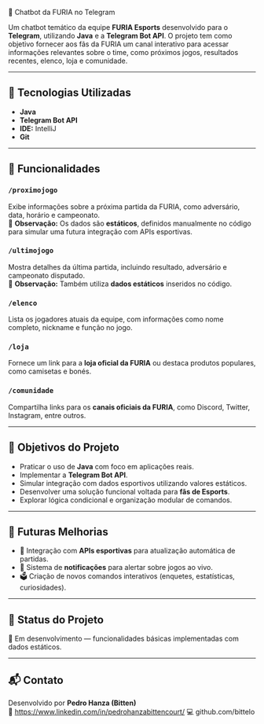 🤖 Chatbot da FURIA no Telegram

Um chatbot temático da equipe **FURIA Esports** desenvolvido para o **Telegram**, utilizando **Java** e a **Telegram Bot API**. O projeto tem como objetivo fornecer aos fãs da FURIA um canal interativo para acessar informações relevantes sobre o time, como próximos jogos, resultados recentes, elenco, loja e comunidade.

---

## 🚀 Tecnologias Utilizadas

- **Java**
- **Telegram Bot API**
- **IDE:** IntelliJ
- **Git** 
---

## 🧠 Funcionalidades

### `/proximojogo`
Exibe informações sobre a próxima partida da FURIA, como adversário, data, horário e campeonato.  
📌 **Observação:** Os dados são **estáticos**, definidos manualmente no código para simular uma futura integração com APIs esportivas.

### `/ultimojogo`
Mostra detalhes da última partida, incluindo resultado, adversário e campeonato disputado.  
📌 **Observação:** Também utiliza **dados estáticos** inseridos no código.

### `/elenco`
Lista os jogadores atuais da equipe, com informações como nome completo, nickname e função no jogo.

### `/loja`
Fornece um link para a **loja oficial da FURIA** ou destaca produtos populares, como camisetas e bonés.

### `/comunidade`
Compartilha links para os **canais oficiais da FURIA**, como Discord, Twitter, Instagram, entre outros.

---

## 🎯 Objetivos do Projeto

- Praticar o uso de **Java** com foco em aplicações reais.
- Implementar a **Telegram Bot API**.
- Simular integração com dados esportivos utilizando valores estáticos.
- Desenvolver uma solução funcional voltada para **fãs de Esports**.
- Explorar lógica condicional e organização modular de comandos.

---

## 🔮 Futuras Melhorias

- 🔄 Integração com **APIs esportivas** para atualização automática de partidas.
- 🔔 Sistema de **notificações** para alertar sobre jogos ao vivo.
- 🗳️ Criação de novos comandos interativos (enquetes, estatísticas, curiosidades).

---

## 🏁 Status do Projeto

🚧 Em desenvolvimento — funcionalidades básicas implementadas com dados estáticos.

---

## 📬 Contato

Desenvolvido por **Pedro Hanza (Bitten)**  
📧 https://www.linkedin.com/in/pedrohanzabittencourt/ 
💻 github.com/bittelo

